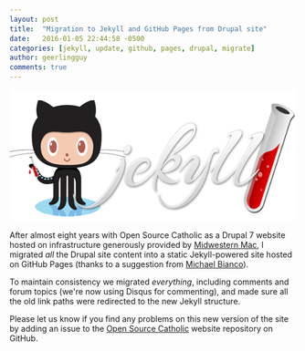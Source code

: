 ```yaml
---
layout: post
title:  "Migration to Jekyll and GitHub Pages from Drupal site"
date:   2016-01-05 22:44:58 -0500
categories: [jekyll, update, github, pages, drupal, migrate]
author: geerlingguy
comments: true
---
```

<img src="/images/jekyll-github-pages.png" alt="Jekyll and GitHub Pages" class="center-image" width="600" height="230" />

After almost eight years with Open Source Catholic as a Drupal 7 website hosted on infrastructure generously provided by [Midwestern Mac](http://www.midwesternmac.com/), I migrated _all_ the Drupal site content into a static Jekyll-powered site hosted on GitHub Pages (thanks to a suggestion from [Michael Bianco](https://github.com/iloveitaly)).

To maintain consistency we migrated _everything_, including comments and forum topics (we're now using Disqus for commenting), and made sure all the old link paths were redirected to the new Jekyll structure.

Please let us know if you find any problems on this new version of the site by adding an issue to the [Open Source Catholic](https://github.com/opensourcecatholic/opensourcecatholic.github.io) website repository on GitHub.
